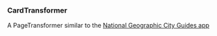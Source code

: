 ### CardTransformer

A PageTransformer similar to the [National Geographic City Guides app](http://www.nationalgeographic.com/mobile/apps/city-guides-by-national-geographic/) 


